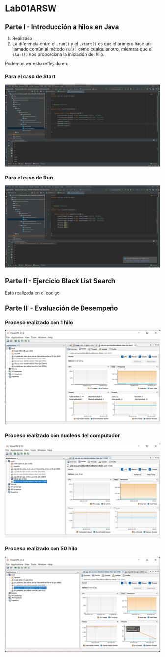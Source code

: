 # Lab01ARSW

## Parte I - Introducción a hilos en Java

 1. Realizado
 2. La diferencia entre el ```.run()``` y el ```.start()``` es que el primero hace un llamado común al método
    ```run()``` como cualquier otro, mientras que el ```start()``` nos proporciona la iniciación del hilo.
   
 Podemos ver esto reflejado en: 
### Para el caso de Start
![](https://github.com/Juancode-Espi/Lab01ARSW/blob/main/Imagenes/Start.png)
### Para el caso de Run
![](https://github.com/Juancode-Espi/Lab01ARSW/blob/main/Imagenes/Run.png)
## Parte II - Ejercicio Black List Search
Esta realizada en el codigo 
## Parte III - Evaluación de Desempeño
### Proceso realizado con 1 hilo
![](https://github.com/Juancode-Espi/Lab01ARSW/blob/main/Imagenes/Hilo_1.png)
### Proceso realizado con nucleos del computador
![](https://github.com/Juancode-Espi/Lab01ARSW/blob/main/Imagenes/Hilo_pro.png)
### Proceso realizado con 50 hilo
![](https://github.com/Juancode-Espi/Lab01ARSW/blob/main/Imagenes/Hilo_50.png)





